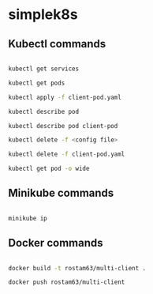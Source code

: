 # simplek8s

## Kubectl commands

```bash

kubectl get services

kubectl get pods

kubectl apply -f client-pod.yaml

kubectl describe pod

kubectl describe pod client-pod

kubectl delete -f <config file>

kubectl delete -f client-pod.yaml

kubectl get pod -o wide

```

## Minikube commands

```bash

minikube ip

```

## Docker commands

```bash

docker build -t rostam63/multi-client .

docker push rostam63/multi-client

```